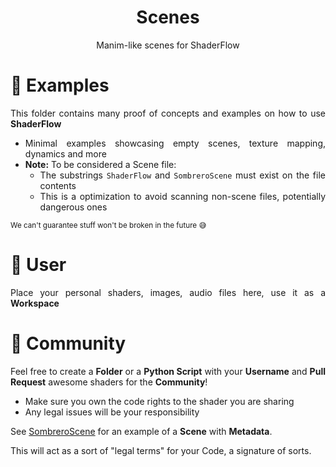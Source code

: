 <div align="justify">

<div align="center">
  <h1>Scenes</h1>

  Manim-like scenes for ShaderFlow
</div>


# 📂 Examples
This folder contains many proof of concepts and examples on how to use **ShaderFlow**
- Minimal examples showcasing empty scenes, texture mapping, dynamics and more
- **Note:** To be considered a Scene file:
  - The substrings `ShaderFlow` and `SombreroScene` must exist on the file contents
  - This is a optimization to avoid scanning non-scene files, potentially dangerous ones

<sub>We can't guarantee stuff won't be broken in the future 😅</sub>

# 📂 User
Place your personal shaders, images, audio files here, use it as a **Workspace**

# 📂 Community
Feel free to create a **Folder** or a **Python Script** with your **Username** and **Pull Request** awesome shaders for the **Community**!

- Make sure you own the code rights to the shader you are sharing
- Any legal issues will be your responsibility

See [SombreroScene](../ShaderFlow/Sombrero/SombreroScene.py) for an example of a **Scene** with **Metadata**.

This will act as a sort of "legal terms" for your Code, a signature of sorts.

</div>
